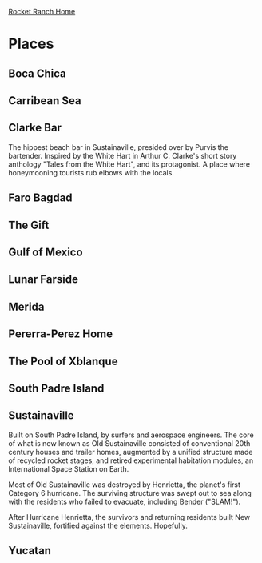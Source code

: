 [Rocket Ranch Home](..)

# Places

## Boca Chica

## Carribean Sea

## Clarke Bar

The hippest beach bar in Sustainaville, presided over by Purvis the bartender. Inspired by the White Hart in Arthur C. Clarke's short story anthology "Tales from the White Hart", and its protagonist. A place where honeymooning tourists rub elbows with the locals. 

## Faro Bagdad

## The Gift

## Gulf of Mexico

## Lunar Farside

## Merida

## Pererra-Perez Home

## The Pool of Xblanque

## South Padre Island

## Sustainaville

Built on South Padre Island, by surfers and aerospace engineers. The core of what is now known as Old Sustainaville consisted of conventional 20th century houses and trailer homes, augmented by a unified structure made of recycled rocket stages, and retired experimental habitation modules, an International Space Station on Earth. 

Most of Old Sustainaville was destroyed by Henrietta, the planet's first Category 6 hurricane. The surviving structure was swept out to sea along with the residents who failed to evacuate, including Bender ("SLAM!"). 

After Hurricane Henrietta, the survivors and returning residents built New Sustainaville, fortified against the elements. Hopefully.

## Yucatan

